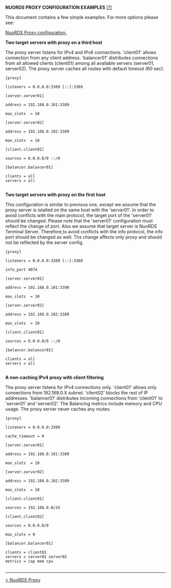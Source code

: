 **NUORDS PROXY CONFIGURATION EXAMPLES**  [(?)](README.md)  
  
This document contains a few simple examples. For more options please see:  
  
[NuoRDS Proxy configuration.](CONFIG.md)  
  
**Two target servers with proxy on a third host**  
  
The proxy server listens for IPv4 and IPv6 connections. 'client01' allows connection from any client address. 'balancer01' distributes connections from all allowed clients (client01) among all available servers (server01, server02). The proxy server caches all routes with default timeout (60 sec).  
  
```  
[proxy]  
  
listeners = 0.0.0.0:3389 [::]:3389  
  
[server.server01]  
  
address = 192.168.0.101:3389  
  
max_slots  = 10  
  
[server.server02]  
  
address = 192.168.0.102:3389  
  
max_slots  = 10  
  
[client.client01]  
  
sources = 0.0.0.0/0 ::/0  
  
[balancer.balancer01]  
  
clients = all  
servers = all  
  
```  
  
**Two target servers with proxy on the first host**  
  
This configuration is similar to previous one, except we assume that the proxy server is istalled on the same host with the 'server01'. In order to avoid conflicts with the main protocol, the target port of the 'server01' should be changed. Please note that the 'server01' configuration must reflect the change of port. Also we assume that target server is NuoRDS Terminal Server. Therefore,to avoid conflicts with the info protocol, the info port should be changed as well. Ths change affects only proxy and should not be reflected by the server config.  
  
```  
[proxy]  
  
listeners = 0.0.0.0:3389 [::]:3389  
  
info_port 4074  
  
[server.server01]  
  
address = 192.168.0.101:3390  
  
max_slots  = 10  
  
[server.server02]  
  
address = 192.168.0.102:3389  
  
max_slots  = 10  
  
[client.client01]  
  
sources = 0.0.0.0/0 ::/0  
  
[balancer.balancer01]  
  
clients = all  
servers = all  
  
```  
  
**A non-caching IPv4 proxy with client filtering**  
  
The proxy server listens for IPv4 connections only. 'client01' allows only connections from 192.168.0.X subnet. 'client02' blocks the rest of IP addresses. 'balancer01' distributes incoming connections from 'client01' to 'server01' and 'server02'. The Balancing metrics include memory and CPU usage. The proxy server never caches any routes.  
  
```  
[proxy]  
  
listeners = 0.0.0.0:3389  
  
cache_timeout = 0  
  
[server.server01]  
  
address = 192.168.0.101:3389  
  
max_slots  = 10  
  
[server.server02]  
  
address = 192.168.0.102:3389  
  
max_slots  = 10  
  
[client.client01]  
  
sources = 192.168.0.0/24  
  
[client.client02]  
  
sources = 0.0.0.0/0  
  
max_slots = 0  
  
[balancer.balancer01]  
  
clients = client01  
servers = server01 server02  
metrics = cap mem cpu  
  
```  
  
------------------------------  
[< NuoRDS Proxy](README.md)    
  